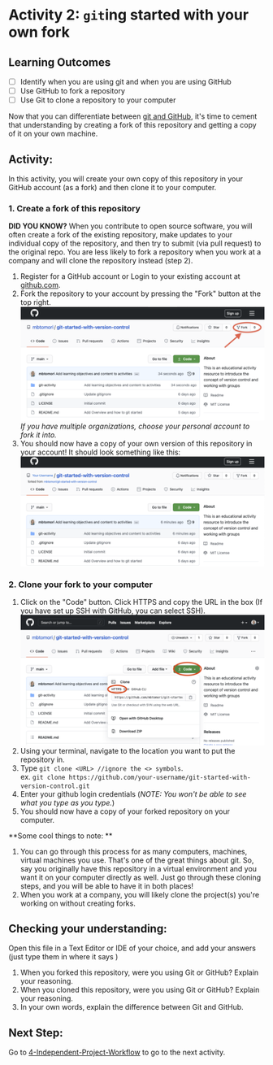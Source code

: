 # Activity 2: `git`ing started with your own fork

## Learning Outcomes
- [ ] Identify when you are using git and when you are using GitHub
- [ ] Use GitHub to fork a repository
- [ ] Use Git to clone a repository to your computer

Now that you can differentiate between [git and GitHub](2-what-is-git.md), it's time to cement that understanding
by creating a fork of this repository and getting a copy of it on your own machine. 

## Activity:
In this activity, you will create your own copy of this repository in your GitHub account (as a fork) and then clone it
to your computer. 
### 1. Create a fork of this repository
**DID YOU KNOW?** When you contribute to open source software, you will often create a fork of the existing repository, make updates
to your individual copy of the repository, and then try to submit (via pull request) to the original repo. You are less
likely to fork a repository when you work at a company and will clone the repository instead (step 2). 

1. Register for a GitHub account or Login to your existing account at [github.com](https://github.com).
2. Fork the repository to your account by pressing the "Fork" button at the top right. 
![Fork Repository Button](../assets/fork.png)
 *If you have multiple organizations, choose your personal account to fork it into.*  
3. You should now have a copy of your own version of this repository in your account! It should look something like this:
![Forked Repository Image](../assets/forked-repo.png)
   
### 2. Clone your fork to your computer
1. Click on the "Code" button. Click HTTPS and copy the URL in the box (If you have set up SSH with GitHub, 
   you can select SSH). 
   ![Clone Repository](../assets/clone.png)
2. Using your terminal, navigate to the location you want to put the repository in.
3. Type `git clone <URL> //ignore the <> symbols`. <br>
   ex. `git clone https://github.com/your-username/git-started-with-version-control.git`
4. Enter your github login credentials (*NOTE: You won't be able to see what you type as you type.*)   
5. You should now have a copy of your forked repository on your computer. 

**Some cool things to note: **
1. You can go through this process for as many computers, machines, virtual machines you use. 
That's one of the great things about git. So, say you originally have this repository in a virtual environment and you
want it on your computer directly as well. Just go through these cloning steps, and you will be able to have it in both places!
2. When you work at a company, you will likely clone the project(s) you're working on without creating
forks.

## Checking your understanding:
Open this file in a Text Editor or IDE of your choice, and add your answers (just type them in where it says <ANSWER HERE>)
1. When you forked this repository, were you using Git or GitHub? Explain your reasoning.
   <ANSWER HERE>
2. When you cloned this repository, were you using Git or GitHub? Explain your reasoning.
   <ANSWER HERE>
3. In your own words, explain the difference between Git and GitHub.
   <ANSWER HERE>

## Next Step:
Go to [4-Independent-Project-Workflow](./4-independent-project-workflow.md) to go to the next activity.
